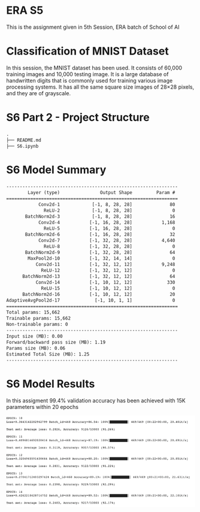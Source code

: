 # ERA S5
This is the assignment given in 5th Session, ERA batch of School of AI
# Classification of MNIST Dataset
In this session, the MNIST dataset has been used. It consists of 60,000 training images and 10,000 testing image.
It is a large database of handwritten digits that is commonly used for training various image processing systems.
It has all the same square size images of 28×28 pixels, and they are of grayscale.
# S6 Part 2 - Project Structure
```
.
├── README.md
├── S6.ipynb
```
# S6 Model Summary 
```
----------------------------------------------------------------
        Layer (type)               Output Shape         Param #
================================================================
            Conv2d-1            [-1, 8, 28, 28]              80
              ReLU-2            [-1, 8, 28, 28]               0
       BatchNorm2d-3            [-1, 8, 28, 28]              16
            Conv2d-4           [-1, 16, 28, 28]           1,168
              ReLU-5           [-1, 16, 28, 28]               0
       BatchNorm2d-6           [-1, 16, 28, 28]              32
            Conv2d-7           [-1, 32, 28, 28]           4,640
              ReLU-8           [-1, 32, 28, 28]               0
       BatchNorm2d-9           [-1, 32, 28, 28]              64
        MaxPool2d-10           [-1, 32, 14, 14]               0
           Conv2d-11           [-1, 32, 12, 12]           9,248
             ReLU-12           [-1, 32, 12, 12]               0
      BatchNorm2d-13           [-1, 32, 12, 12]              64
           Conv2d-14           [-1, 10, 12, 12]             330
             ReLU-15           [-1, 10, 12, 12]               0
      BatchNorm2d-16           [-1, 10, 12, 12]              20
AdaptiveAvgPool2d-17             [-1, 10, 1, 1]               0
================================================================
Total params: 15,662
Trainable params: 15,662
Non-trainable params: 0
----------------------------------------------------------------
Input size (MB): 0.00
Forward/backward pass size (MB): 1.19
Params size (MB): 0.06
Estimated Total Size (MB): 1.25
----------------------------------------------------------------
```
# S6 Model Results
In this assigment 99.4% validation accuracy has been achieved with 15K parameters
within 20 epochs

![img.png](img.png)

